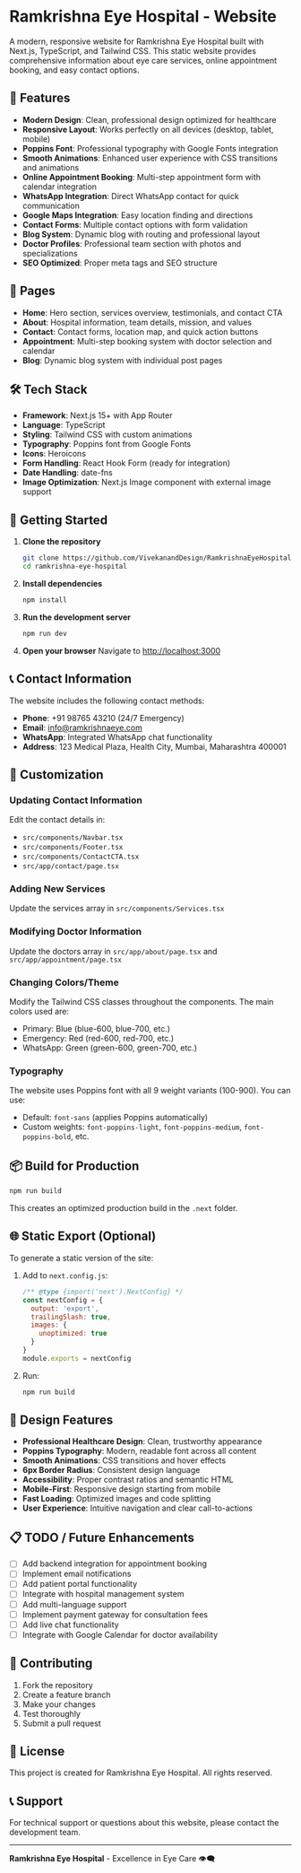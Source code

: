 # Ramkrishna Eye Hospital - Website

A modern, responsive website for Ramkrishna Eye Hospital built with Next.js, TypeScript, and Tailwind CSS. This static website provides comprehensive information about eye care services, online appointment booking, and easy contact options.

## 🌟 Features

- **Modern Design**: Clean, professional design optimized for healthcare
- **Responsive Layout**: Works perfectly on all devices (desktop, tablet, mobile)
- **Poppins Font**: Professional typography with Google Fonts integration
- **Smooth Animations**: Enhanced user experience with CSS transitions and animations
- **Online Appointment Booking**: Multi-step appointment form with calendar integration
- **WhatsApp Integration**: Direct WhatsApp contact for quick communication
- **Google Maps Integration**: Easy location finding and directions
- **Contact Forms**: Multiple contact options with form validation
- **Blog System**: Dynamic blog with routing and professional layout
- **Doctor Profiles**: Professional team section with photos and specializations
- **SEO Optimized**: Proper meta tags and SEO structure

## 📱 Pages

- **Home**: Hero section, services overview, testimonials, and contact CTA
- **About**: Hospital information, team details, mission, and values
- **Contact**: Contact forms, location map, and quick action buttons
- **Appointment**: Multi-step booking system with doctor selection and calendar
- **Blog**: Dynamic blog system with individual post pages

## 🛠️ Tech Stack

- **Framework**: Next.js 15+ with App Router
- **Language**: TypeScript
- **Styling**: Tailwind CSS with custom animations
- **Typography**: Poppins font from Google Fonts
- **Icons**: Heroicons
- **Form Handling**: React Hook Form (ready for integration)
- **Date Handling**: date-fns
- **Image Optimization**: Next.js Image component with external image support

## 🚀 Getting Started

1. **Clone the repository**
   ```bash
   git clone https://github.com/VivekanandDesign/RamkrishnaEyeHospital.git
   cd ramkrishna-eye-hospital
   ```

2. **Install dependencies**
   ```bash
   npm install
   ```

3. **Run the development server**
   ```bash
   npm run dev
   ```

4. **Open your browser**
   Navigate to [http://localhost:3000](http://localhost:3000)

## 📞 Contact Information

The website includes the following contact methods:

- **Phone**: +91 98765 43210 (24/7 Emergency)
- **Email**: info@ramkrishnaeye.com
- **WhatsApp**: Integrated WhatsApp chat functionality
- **Address**: 123 Medical Plaza, Health City, Mumbai, Maharashtra 400001

## 🔧 Customization

### Updating Contact Information
Edit the contact details in:
- `src/components/Navbar.tsx`
- `src/components/Footer.tsx`
- `src/components/ContactCTA.tsx`
- `src/app/contact/page.tsx`

### Adding New Services
Update the services array in `src/components/Services.tsx`

### Modifying Doctor Information
Update the doctors array in `src/app/about/page.tsx` and `src/app/appointment/page.tsx`

### Changing Colors/Theme
Modify the Tailwind CSS classes throughout the components. The main colors used are:
- Primary: Blue (blue-600, blue-700, etc.)
- Emergency: Red (red-600, red-700, etc.)
- WhatsApp: Green (green-600, green-700, etc.)

### Typography
The website uses Poppins font with all 9 weight variants (100-900). You can use:
- Default: `font-sans` (applies Poppins automatically)
- Custom weights: `font-poppins-light`, `font-poppins-medium`, `font-poppins-bold`, etc.

## 📦 Build for Production

```bash
npm run build
```

This creates an optimized production build in the `.next` folder.

## 🌐 Static Export (Optional)

To generate a static version of the site:

1. Add to `next.config.js`:
   ```javascript
   /** @type {import('next').NextConfig} */
   const nextConfig = {
     output: 'export',
     trailingSlash: true,
     images: {
       unoptimized: true
     }
   }
   module.exports = nextConfig
   ```

2. Run:
   ```bash
   npm run build
   ```

## 🎨 Design Features

- **Professional Healthcare Design**: Clean, trustworthy appearance
- **Poppins Typography**: Modern, readable font across all content
- **Smooth Animations**: CSS transitions and hover effects
- **6px Border Radius**: Consistent design language
- **Accessibility**: Proper contrast ratios and semantic HTML
- **Mobile-First**: Responsive design starting from mobile
- **Fast Loading**: Optimized images and code splitting
- **User Experience**: Intuitive navigation and clear call-to-actions

## 📋 TODO / Future Enhancements

- [ ] Add backend integration for appointment booking
- [ ] Implement email notifications
- [ ] Add patient portal functionality
- [ ] Integrate with hospital management system
- [ ] Add multi-language support
- [ ] Implement payment gateway for consultation fees
- [ ] Add live chat functionality
- [ ] Integrate with Google Calendar for doctor availability

## 🤝 Contributing

1. Fork the repository
2. Create a feature branch
3. Make your changes
4. Test thoroughly
5. Submit a pull request

## 📄 License

This project is created for Ramkrishna Eye Hospital. All rights reserved.

## 📞 Support

For technical support or questions about this website, please contact the development team.

---

**Ramkrishna Eye Hospital** - Excellence in Eye Care 👁️‍🗨️
